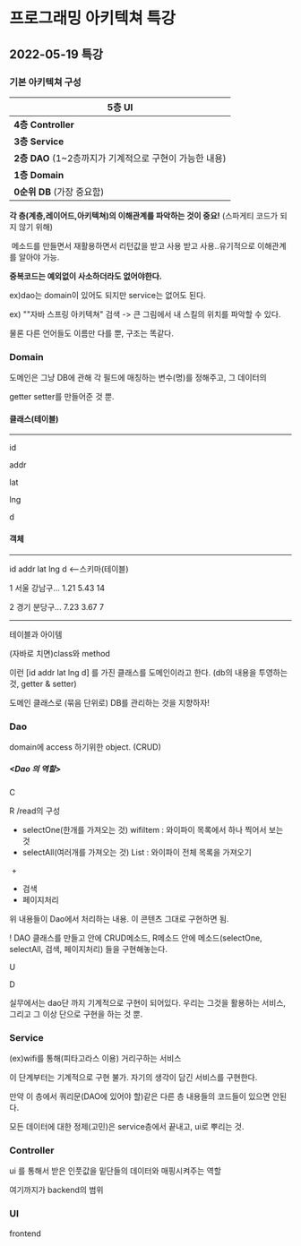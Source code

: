# 프로그래밍 아키텍쳐 특강

## 2022-05-19 특강

### 기본 아키텍쳐 구성

| **5층 UI**                                              |
| ------------------------------------------------------- |
| **4층 Controller**                                      |
| **3층 Service**                                         |
| **2층 DAO** (1~2층까지가 기계적으로 구현이 가능한 내용) |
| **1층 Domain**                                          |
| **0순위 DB** (가장 중요함)                              |

**각 층(계층,레이어드,아키텍쳐)의 이해관계를 파악하는 것이 중요!** (스파게티 코드가 되지 않기 위해)

​	메소드를 만들면서 재활용하면서 리턴값을 받고 사용 받고 사용..유기적으로 이해관계를 알아야 가능.

**중복코드는 예외없이 사소하더라도 없어야한다.**

ex)dao는 domain이 있어도 되지만 service는 없어도 된다.

ex) ""자바 스프링 아키텍쳐" 검색 -> 큰 그림에서 내 스킬의 위치를 파악할 수 있다.

물론 다른 언어들도 이름만 다를 뿐, 구조는 똑같다.



### Domain

도메인은 그냥 DB에 관해 각 필드에 매칭하는 변수(명)를 정해주고, 그 데이터의 

getter setter를 만들어준 것 뿐.

#### 클래스(테이블)

------------------

id

addr

lat

lng

d



#### 객체

------------------------

id		addr			lat			lng		d <--스키마(테이블)

1	서울 강남구...	1.21	5.43	14

2	경기 분당구...	7.23	3.67 	7

---------------------------------

테이블과 아이템

(자바로 치면)class와 method

이런 [id addr lat lng d] 를 가진 클래스를 도메인이라고 한다. (db의 내용을 투영하는 것, getter & setter)



도메인 클래스로 (묶음 단위로) DB를 관리하는 것을 지향하자!



### Dao

domain에 access 하기위한 object. (CRUD)

##### <Dao 의 역할>

C

R /read의 구성

 - selectOne(한개를 가져오는 것) wifiItem : 와이파이 목록에서 하나 찍어서 보는 것
 - selectAll(여러개를 가져오는 것) List<wifi> : 와이파이 전체 목록을 가져오기

​	+

- 검색
- 페이지처리

위 내용들이 Dao에서 처리하는 내용. 이 콘텐츠 그대로 구현하면 됨.

! DAO 클래스를 만들고 안에 CRUD메소드, R메소드 안에 메소드(selectOne, selectAll, 검색, 페이지처리) 들을 구현해놓는다.

U

D



실무에서는 dao단 까지 기계적으로 구현이 되어있다. 우리는 그것을 활용하는 서비스, 그리고 그 이상 단으로 구현을 하는 것 뿐.





### Service

 (ex)wifi를 통해(피타고라스 이용) 거리구하는 서비스

이 단계부터는 기계적으로 구현 불가. 자기의 생각이 담긴 서비스를 구현한다.

만약 이 층에서 쿼리문(DAO에 있어야 할)같은 다른 층 내용들의 코드들이 있으면 안된다.

모든 데이터에 대한 정제(고민)은 service층에서 끝내고, ui로 뿌리는 것.





### Controller

ui 를 통해서 받은 인풋값을 밑단들의 데이터와 매핑시켜주는 역할

여기까지가 backend의 범위





### UI

frontend